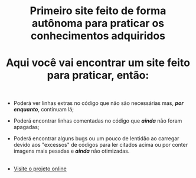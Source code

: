 <h1 align="center">Primeiro site feito de forma autônoma para praticar os conhecimentos adquiridos</h1>

<h1 align="center">Aqui você vai encontrar um site feito para praticar, então:</h1><br>

- Poderá ver linhas extras no código que não são necessárias mas, ***por enquanto***, continuam lá;<br>
- Poderá encontrar linhas comentadas no código que ***ainda*** não foram apagadas;<br>
- Poderá encontrar alguns bugs ou um pouco de lentidão ao carregar devido aos "excessos" de códigos para ler citados acima ou por conter imagens mais pesadas e ***ainda*** não otimizadas.<br><br>


- [Visite o projeto online](https://yourik1.github.io/first-site/)
